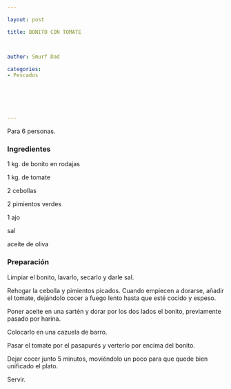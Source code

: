 ```yaml
---

layout: post

title: BONITO CON TOMATE



author: Smurf Dad

categories:
- Pescados






---
```


Para 6 personas.

<h3>Ingredientes</h3>

1 kg. de bonito en rodajas

1 kg. de tomate

2 cebollas

2 pimientos verdes

1 ajo

sal

aceite de oliva

<h3>Preparación</h3>

Limpiar el bonito, lavarlo, secarlo y darle sal.

Rehogar la cebolla y pimientos picados. Cuando empiecen a dorarse, añadir el tomate, dejándolo cocer a fuego lento hasta que esté cocido y espeso.

Poner aceite en una sartén y dorar por los dos lados el bonito, previamente pasado por harina.

Colocarlo en una cazuela de barro.

Pasar el tomate por el pasapurés y verterlo por encima del bonito.

Dejar cocer junto 5 minutos, moviéndolo un poco para que quede bien unificado el plato.

Servir.

